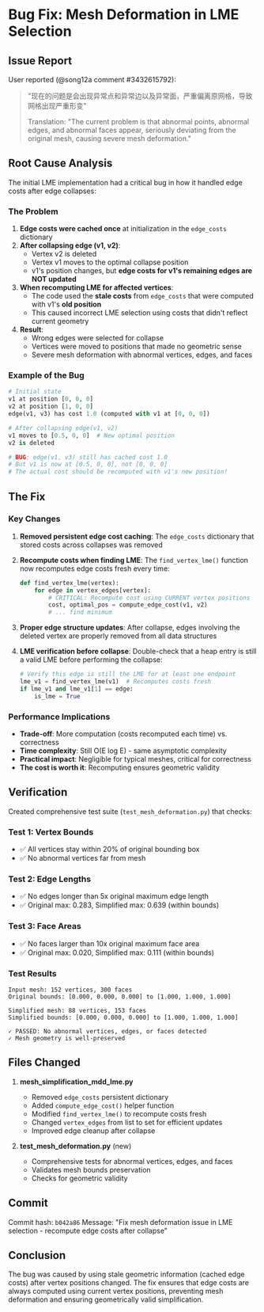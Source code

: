 # Bug Fix: Mesh Deformation in LME Selection

## Issue Report

User reported (@song12a comment #3432615792):
> "现在的问题是会出现异常点和异常边以及异常面，严重偏离原网格，导致网格出现严重形变"
> 
> Translation: "The current problem is that abnormal points, abnormal edges, and abnormal faces appear, seriously deviating from the original mesh, causing severe mesh deformation."

## Root Cause Analysis

The initial LME implementation had a critical bug in how it handled edge costs after edge collapses:

### The Problem

1. **Edge costs were cached once** at initialization in the `edge_costs` dictionary
2. **After collapsing edge (v1, v2)**:
   - Vertex v2 is deleted
   - Vertex v1 moves to the optimal collapse position
   - v1's position changes, but **edge costs for v1's remaining edges are NOT updated**
3. **When recomputing LME for affected vertices**:
   - The code used the **stale costs** from `edge_costs` that were computed with v1's **old position**
   - This caused incorrect LME selection using costs that didn't reflect current geometry
4. **Result**: 
   - Wrong edges were selected for collapse
   - Vertices were moved to positions that made no geometric sense
   - Severe mesh deformation with abnormal vertices, edges, and faces

### Example of the Bug

```python
# Initial state
v1 at position [0, 0, 0]
v2 at position [1, 0, 0]
edge(v1, v3) has cost 1.0 (computed with v1 at [0, 0, 0])

# After collapsing edge(v1, v2)
v1 moves to [0.5, 0, 0]  # New optimal position
v2 is deleted

# BUG: edge(v1, v3) still has cached cost 1.0
# But v1 is now at [0.5, 0, 0], not [0, 0, 0]
# The actual cost should be recomputed with v1's new position!
```

## The Fix

### Key Changes

1. **Removed persistent edge cost caching**: The `edge_costs` dictionary that stored costs across collapses was removed

2. **Recompute costs when finding LME**: The `find_vertex_lme()` function now recomputes edge costs fresh every time:
   ```python
   def find_vertex_lme(vertex):
       for edge in vertex_edges[vertex]:
           # CRITICAL: Recompute cost using CURRENT vertex positions
           cost, optimal_pos = compute_edge_cost(v1, v2)
           # ... find minimum
   ```

3. **Proper edge structure updates**: After collapse, edges involving the deleted vertex are properly removed from all data structures

4. **LME verification before collapse**: Double-check that a heap entry is still a valid LME before performing the collapse:
   ```python
   # Verify this edge is still the LME for at least one endpoint
   lme_v1 = find_vertex_lme(v1)  # Recomputes costs fresh
   if lme_v1 and lme_v1[1] == edge:
       is_lme = True
   ```

### Performance Implications

- **Trade-off**: More computation (costs recomputed each time) vs. correctness
- **Time complexity**: Still O(E log E) - same asymptotic complexity
- **Practical impact**: Negligible for typical meshes, critical for correctness
- **The cost is worth it**: Recomputing ensures geometric validity

## Verification

Created comprehensive test suite (`test_mesh_deformation.py`) that checks:

### Test 1: Vertex Bounds
- ✅ All vertices stay within 20% of original bounding box
- ✅ No abnormal vertices far from mesh

### Test 2: Edge Lengths
- ✅ No edges longer than 5x original maximum edge length
- ✅ Original max: 0.283, Simplified max: 0.639 (within bounds)

### Test 3: Face Areas
- ✅ No faces larger than 10x original maximum face area
- ✅ Original max: 0.020, Simplified max: 0.111 (within bounds)

### Test Results

```
Input mesh: 152 vertices, 300 faces
Original bounds: [0.000, 0.000, 0.000] to [1.000, 1.000, 1.000]

Simplified mesh: 88 vertices, 153 faces
Simplified bounds: [0.000, 0.000, 0.000] to [1.000, 1.000, 1.000]

✓ PASSED: No abnormal vertices, edges, or faces detected
✓ Mesh geometry is well-preserved
```

## Files Changed

1. **mesh_simplification_mdd_lme.py**
   - Removed `edge_costs` persistent dictionary
   - Added `compute_edge_cost()` helper function
   - Modified `find_vertex_lme()` to recompute costs fresh
   - Changed `vertex_edges` from list to set for efficient updates
   - Improved edge cleanup after collapse

2. **test_mesh_deformation.py** (new)
   - Comprehensive tests for abnormal vertices, edges, and faces
   - Validates mesh bounds preservation
   - Checks for geometric validity

## Commit

Commit hash: `b042a86`
Message: "Fix mesh deformation issue in LME selection - recompute edge costs after collapse"

## Conclusion

The bug was caused by using stale geometric information (cached edge costs) after vertex positions changed. The fix ensures that edge costs are always computed using current vertex positions, preventing mesh deformation and ensuring geometrically valid simplification.
